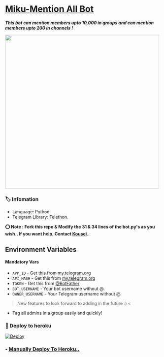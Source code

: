# [Miku-Mention All Bot](https://t.me/MikuMentionAll_bot)
_**This bot can mention members upto 10,000 in groups and can mention members upto 200 in channels !**_

<img src="https://telegra.ph//file/66fff3b396e778d872a29.jpg" align="center" width="500" height="500">

### 🏷 Infomation
- Language: Python.
- Telegram Library: Telethon.

**⭕️ Note : Fork this repo & Modify the 31 & 34 lines of the bot.py's as you wish.. If you want help, Contact [Kousei](https://t.me/Kousei_Assistantbot)..**

## Environment Variables

#### Mandatory Vars

- `APP_ID` - Get this from [my.telegram.org](https://my.telegram.org/auth)
- `API_HASH` - Get this from [my.telegram.org](https://my.telegram.org/auth)
- `TOKEN` - Get this from [@BotFather](https://t.me/BotFather)
- `BOT_USERNAME` - Your bot username without @.
- `OWNER_USERNAME` -	Your Telegram username without @.
 

> New features to look forward to adding in the future :) <
- Tag all admins in a group easily and quickly! 

### 🚀 Deploy to heroku
[![Deploy](https://www.herokucdn.com/deploy/button.svg)](https://heroku.com/deploy?template=https://github.com/Kousei-Friend-A/Miku-MentionAll_Bot)

### - [Manually Deploy To Heroku..](Heroku_Manually_Deploy.md)

